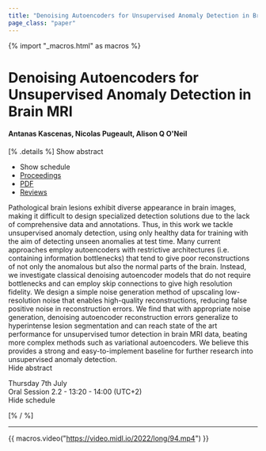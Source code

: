 ```yaml
---
title: "Denoising Autoencoders for Unsupervised Anomaly Detection in Brain MRI"
page_class: "paper"
---
```


{% import "_macros.html" as macros %}

# Denoising Autoencoders for Unsupervised Anomaly Detection in Brain MRI

#### Antanas Kascenas, Nicolas Pugeault, Alison Q O'Neil

[% .details %]
<a class="toggle_visibility" data-selector=".abstract" data-level="3">Show abstract</a>
- <a class="toggle_visibility" data-selector=".schedule" data-level="3">Show schedule</a>
- <a href="">Proceedings</a>
- <a href="https://openreview.net/pdf?id=Bm8-t_ggzPD">PDF</a>
- <a href="https://openreview.net/forum?id=Bm8-t_ggzPD">Reviews</a>

<p>
    <span class="abstract">
        Pathological brain lesions exhibit diverse appearance in brain images, making it difficult to design specialized detection solutions due to the lack of comprehensive data and annotations. Thus, in this work we tackle unsupervised anomaly detection, using only healthy data for training with the aim of detecting unseen anomalies at test time. Many current approaches employ autoencoders with restrictive architectures (i.e. containing information bottlenecks) that tend to give poor reconstructions of not only the anomalous but also the normal parts of the brain. Instead, we investigate classical denoising autoencoder models that do not require bottlenecks and can employ skip connections to give high resolution fidelity. We design a simple noise generation method of upscaling low-resolution noise that enables high-quality reconstructions, reducing false positive noise in reconstruction errors. We find that with appropriate noise generation, denoising autoencoder reconstruction errors generalize to hyperintense lesion segmentation and can reach state of the art performance for unsupervised tumor detection in brain MRI data, beating more complex methods such as variational autoencoders. We believe this provides a strong and easy-to-implement baseline for further research into unsupervised anomaly detection.
        <br>
        <span class="actions"><a class="toggle_visibility" data-level="2">Hide abstract</a></span>
    </span>
</p>

<p>
    <span class="schedule">
        Thursday 7th July<br>Oral Session 2.2 - 13:20 - 14:00 (UTC+2)
        <br>
        <span class="actions"><a class="toggle_visibility" data-level="2">Hide schedule</a></span>
    </span>
</p>

[% / %]


---

{{ macros.video("https://video.midl.io/2022/long/94.mp4") }}